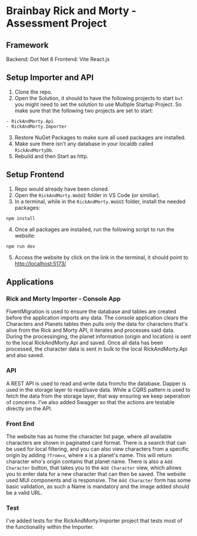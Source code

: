 # Brainbay Rick and Morty - Assessment Project
## Framework
Backend: Dot Net 8
Frontend: Vite React.js

## Setup Importer and API
1. Clone the repo.
2. Open the Solution, it should to have the following projects to start ```but``` you might need to set the solution to use Multiple Startup Project. So make sure that the following two projects are set to start:
```
- RickAndMorty.Api
- RickAndMorty.Importer
```
3. Restore NuGet Packages to make sure all used packages are installed.
4. Make sure there isn't any database in your localdb called ```RickAndMortyDb```.
5. Rebuild and then Start as http.

## Setup Frontend
1. Repo would already have been cloned.
2. Open the ```RickAndMorty.WebUI``` folder in VS Code (or similiar).
3. In a terminal, while in the ```RickAndMorty.WebUI``` folder, install the needed packages:
```(npm)
npm install
```
4. Once all packages are installed, run the following script to run the website:
```(npm)
npm run dev
```
5. Access the website by click on the link in the terminal, it should point to [http://localhost:5173/](http://localhost:5173/)

## Applications
### Rick and Morty Importer - Console App
FluentMigration is used to ensure the database and tables are created before the application imports any data.
The console application clears the Characters and Planets tables then pulls only the data for characters that's alive from the Rick and Morty API, it iterates and processes said data. 
During the processinging, the planet information (origin and location) is sent to the local RickAndMorty.Api and saved.
Once all data has been processed, the character data is sent in bulk to the local RickAndMorty.Api and also saved.

### API
A REST API is used to read and write data from/to the database. Dapper is used in the storage layer to read/save data. While a CQRS pattern is used to fetch the data from the storage layer, that way ensuring we keep seperation of concerns. I've also added Swagger so that the actions are testable directly on the API.

### Front End
The website has as home the character list page, where all available characters are shown in paginated card format. There is a search that can be used for local filtering, and you can also view characters from a specific origin by adding ```?from=x```, where x is a planet's name. This will return character who's origin contains that planet name. There is also a ```Add Character``` button, that takes you to the ```Add Character``` view, which allows you to enter data for a new character that can then be saved. The website used MUI components and is responsive. The ```Add Character``` form has some basic validation, as such a Name is mandatory and the image added should be a valid URL.

### Test
I've added tests for the RickAndMorty.Importer project that tests most of the functionality within the Importer.
